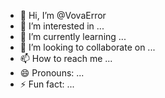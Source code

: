 - 👋 Hi, I’m @VovaError
- 👀 I’m interested in ...
- 🌱 I’m currently learning ...
- 💞️ I’m looking to collaborate on ...
- 📫 How to reach me ...
- 😄 Pronouns: ...
- ⚡ Fun fact: ...

<!---
VovaError/VovaError is a ✨ special ✨ repository because its `README.md` (this file) appears on your GitHub profile.
You can click the Preview link to take a look at your changes.
--->
